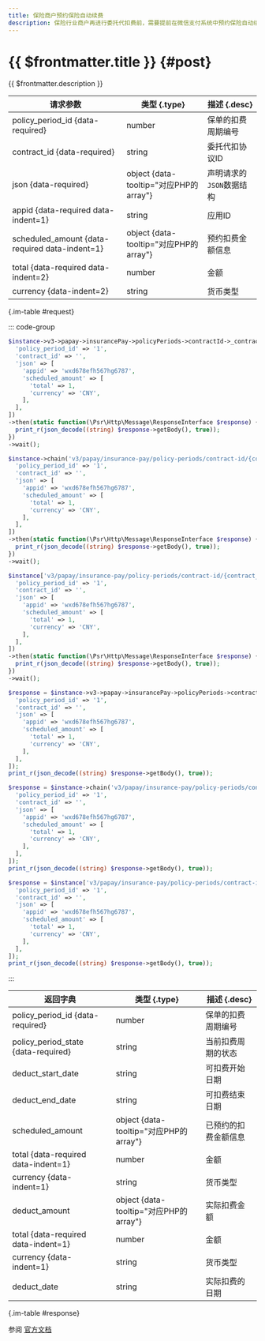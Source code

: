 ```yaml
---
title: 保险商户预约保险自动续费
description: 保险行业商户再进行委托代扣费前，需要提前在微信支付系统中预约保险自动续费，预约成功后方可在约定时间内扣费。
---
```


# {{ $frontmatter.title }} {#post}

{{ $frontmatter.description }}

| 请求参数 | 类型 {.type} | 描述 {.desc}
| --- | --- | ---
| policy_period_id {data-required} | number | 保单的扣费周期编号
| contract_id {data-required} | string | 委托代扣协议ID
| json {data-required} | object {data-tooltip="对应PHP的array"} | 声明请求的`JSON`数据结构
| appid {data-required data-indent=1} | string | 应用ID
| scheduled_amount {data-required data-indent=1} | object {data-tooltip="对应PHP的array"} | 预约扣费金额信息
| total {data-required data-indent=2} | number | 金额
| currency {data-indent=2} | string | 货币类型

{.im-table #request}

::: code-group

```php [异步纯链式]
$instance->v3->papay->insurancePay->policyPeriods->contractId->_contract_id_->policyPeriodId->_policy_period_id_->schedule->postAsync([
  'policy_period_id' => '1',
  'contract_id' => '',
  'json' => [
    'appid' => 'wxd678efh567hg6787',
    'scheduled_amount' => [
      'total' => 1,
      'currency' => 'CNY',
    ],
  ],
])
->then(static function(\Psr\Http\Message\ResponseInterface $response) {
  print_r(json_decode((string) $response->getBody(), true));
})
->wait();
```

```php [异步声明式]
$instance->chain('v3/papay/insurance-pay/policy-periods/contract-id/{contract_id}/policy-period-id/{policy_period_id}/schedule')->postAsync([
  'policy_period_id' => '1',
  'contract_id' => '',
  'json' => [
    'appid' => 'wxd678efh567hg6787',
    'scheduled_amount' => [
      'total' => 1,
      'currency' => 'CNY',
    ],
  ],
])
->then(static function(\Psr\Http\Message\ResponseInterface $response) {
  print_r(json_decode((string) $response->getBody(), true));
})
->wait();
```

```php [异步属性式]
$instance['v3/papay/insurance-pay/policy-periods/contract-id/{contract_id}/policy-period-id/{policy_period_id}/schedule']->postAsync([
  'policy_period_id' => '1',
  'contract_id' => '',
  'json' => [
    'appid' => 'wxd678efh567hg6787',
    'scheduled_amount' => [
      'total' => 1,
      'currency' => 'CNY',
    ],
  ],
])
->then(static function(\Psr\Http\Message\ResponseInterface $response) {
  print_r(json_decode((string) $response->getBody(), true));
})
->wait();
```

```php [同步纯链式]
$response = $instance->v3->papay->insurancePay->policyPeriods->contractId->_contract_id_->policyPeriodId->_policy_period_id_->schedule->post([
  'policy_period_id' => '1',
  'contract_id' => '',
  'json' => [
    'appid' => 'wxd678efh567hg6787',
    'scheduled_amount' => [
      'total' => 1,
      'currency' => 'CNY',
    ],
  ],
]);
print_r(json_decode((string) $response->getBody(), true));
```

```php [同步声明式]
$response = $instance->chain('v3/papay/insurance-pay/policy-periods/contract-id/{contract_id}/policy-period-id/{policy_period_id}/schedule')->post([
  'policy_period_id' => '1',
  'contract_id' => '',
  'json' => [
    'appid' => 'wxd678efh567hg6787',
    'scheduled_amount' => [
      'total' => 1,
      'currency' => 'CNY',
    ],
  ],
]);
print_r(json_decode((string) $response->getBody(), true));
```

```php [同步属性式]
$response = $instance['v3/papay/insurance-pay/policy-periods/contract-id/{contract_id}/policy-period-id/{policy_period_id}/schedule']->post([
  'policy_period_id' => '1',
  'contract_id' => '',
  'json' => [
    'appid' => 'wxd678efh567hg6787',
    'scheduled_amount' => [
      'total' => 1,
      'currency' => 'CNY',
    ],
  ],
]);
print_r(json_decode((string) $response->getBody(), true));
```

:::

| 返回字典 | 类型 {.type} | 描述 {.desc}
| --- | --- | ---
| policy_period_id {data-required}| number | 保单的扣费周期编号
| policy_period_state {data-required}| string | 当前扣费周期的状态
| deduct_start_date | string | 可扣费开始日期
| deduct_end_date | string | 可扣费结束日期
| scheduled_amount | object {data-tooltip="对应PHP的array"} | 已预约的扣费金额信息
| total {data-required data-indent=1} | number | 金额
| currency {data-indent=1} | string | 货币类型
| deduct_amount | object {data-tooltip="对应PHP的array"} | 实际扣费金额
| total {data-required data-indent=1} | number | 金额
| currency {data-indent=1} | string | 货币类型
| deduct_date | string | 实际扣费的日期

{.im-table #response}

参阅 [官方文档](https://pay.weixin.qq.com/docs/merchant/apis/insurance-entrusted-payment/schedule/schedule-policy-period.html)
